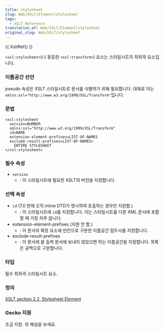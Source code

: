 ```yaml
---
title: stylesheet
slug: Web/XSLT/Element/stylesheet
tags:
  - XSLT_Reference
translation_of: Web/XSLT/Element/stylesheet
original_slug: Web/XSLT/stylesheet
---
```


{{ XsltRef() }}

`<xsl:stylesheet>`(나 동등한 `<xsl:transform>`) 요소는 스타일시트의 최외곽 요소입니다.

### 이름공간 선언

pseudo 속성은 XSLT 스타일시트로 문서를 식별하기 위해 필요합니다. 대체로 이는 `xmlns:xsl="http://www.w3.org/1999/XSL/Transform"`입니다.

### 문법

```
<xsl:stylesheet
  version=NUMBER
  xmlns:xsl="http://www.w3.org/1999/XSL/Transform"
  id=NAME
  extension-element-prefixes=LIST-OF-NAMES
  exclude-result-prefixes=LIST-OF-NAMES>
    ENTIRE STYLESHEET
</xsl:stylesheet>
```

### 필수 속성

- `version`
  - : 이 스타일시트에 필요한 XSLT의 버전을 지정합니다.

### 선택 속성

- `id` (7.0 현재 오직 inline DTD가 명시하여 호출하는 경우만 지원함.)
  - : 이 스타일시트에 `id`를 지정합니다. 이는 스타일시트를 다른 XML 문서에 포함할 때 가장 자주 씁니다.
- extension-element-prefixes (지원 안 함.)
  - : 이 문서의 확장 요소에 빈칸으로 구분한 이름공간 접두사를 지정합니다.
- exclude-result-prefixes
  - : 이 문서에 쓸 출력 문서에 보내지 않았으면 하는 이름공간을 지정합니다. 목록은 공백으로 구분합니다.

### 타입

필수 최외곽 스타일시트 요소.

### 정의

[XSLT section 2.2, Stylesheet Element](http://www.w3.org/TR/xslt#stylesheet-element)

### Gecko 지원

조금 지원. 위 해설을 보세요.
